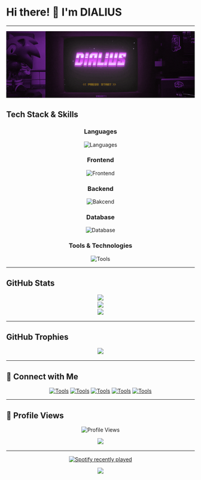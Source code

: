 # Hi there! 👋 I'm DIALIUS
---

<div align="center">
  
  ![Typing SVG](img/standard.gif)
  
</div>



## Tech Stack & Skills

<div align="center">

### Languages
![Languages](https://skillicons.dev/icons?i=js,kotlin,nodejs,py,cs&theme=dark)

### Frontend
![Frontend](https://skillicons.dev/icons?i=html,css,js&theme=light)

### Backend
![Bakcend](https://skillicons.dev/icons?i=nodejs,php,py&theme=light)

### Database
![Database](https://skillicons.dev/icons?i=mongo,redis,mysql&theme=light)

### Tools & Technologies

![Tools](https://skillicons.dev/icons?i=docker,git,aws&theme=light)

</div>

---

## GitHub Stats

<div align="center">
  
  ![](https://github-readme-stats.vercel.app/api?username=Dialius&theme=nightowl&hide_border=false&include_all_commits=false&count_private=false)<br/>
  ![](https://nirzak-streak-stats.vercel.app/?user=Dialius&theme=nightowl&hide_border=false)<br/>
  ![](https://github-readme-stats.vercel.app/api/top-langs/?username=Dialius&theme=nightowl&hide_border=false&include_all_commits=false&count_private=false&layout=compact)

</div>



---

## GitHub Trophies

<div align="center">
  
  ![](https://github-profile-trophy.vercel.app/?username=Dialius&theme=radical&no-frame=false&no-bg=true&margin-w=4)

</div>

---

## 💫 Connect with Me

<div align="center">


[![Tools](https://skillicons.dev/icons?i=linkedin&theme=dark)]() [![Tools](https://skillicons.dev/icons?i=instagram&theme=dark)](https://www.instagram.com/pinisreal/) [![Tools](https://skillicons.dev/icons?i=gmail&theme=dark)]() [![Tools](https://skillicons.dev/icons?i=twitter&theme=dark)]() [![Tools](https://skillicons.dev/icons?i=discord&theme=dark)]()


</div>

---

## 👀 Profile Views

<div align="center">
  
  ![Profile Views](https://komarev.com/ghpvc/?username=Dialius&label=Profile%20Views&color=brightgreen&style=flat-square)
  
  [![](https://visitcount.itsvg.in/api?id=Dialius&icon=0&color=0)](https://visitcount.itsvg.in)

</div>

---
<div align="center">

[![Spotify recently played](https://spotify-recently-played-readme.vercel.app/api?user=31uvd2qbgtsjw5y47ofkligz3g2u&unique={true|1|on|yes})](https://open.spotify.com/user/31uvd2qbgtsjw5y47ofkligz3g2u?si=58f8422be4904218)
</div>

<div align="center">
  
  <img src="https://capsule-render.vercel.app/api?type=waving&color=gradient&height=100&section=footer"/>
  
</div>